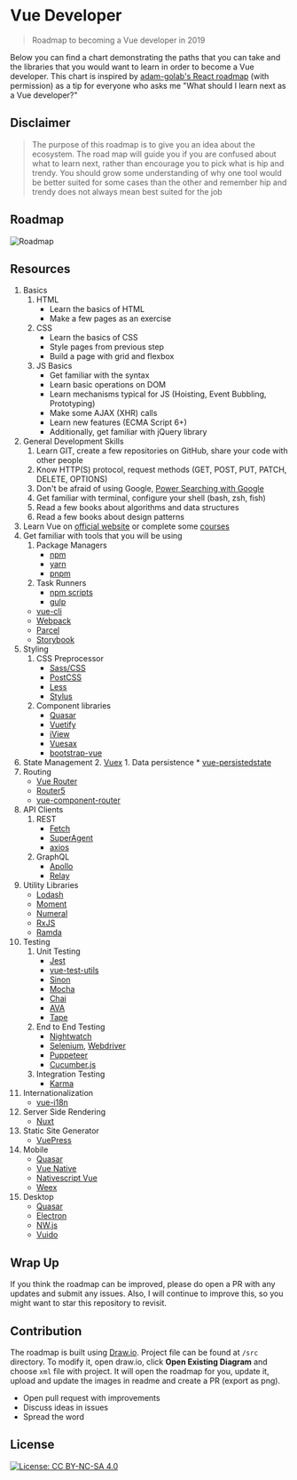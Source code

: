 # Vue Developer

> Roadmap to becoming a Vue developer in 2019

Below you can find a chart demonstrating the paths that you can take and the libraries that you would want to learn in order to become a Vue developer. This chart is inspired by [adam-golab's React roadmap](https://github.com/adam-golab/react-developer-roadmap) (with permission) as a tip for everyone who asks me "What should I learn next as a Vue developer?"

## Disclaimer
> The purpose of this roadmap is to give you an idea about the ecosystem. The road map will guide you if you are confused about what to learn next, rather than encourage you to pick what is hip and trendy. You should grow some understanding of why one tool would be better suited for some cases than the other and remember hip and trendy does not always mean best suited for the job

## Roadmap

![Roadmap](https://github.com/docs-for-developers/vue-developer-roadmap/raw/master/roadmap.png)

## Resources

1. Basics
    1. HTML
        * Learn the basics of HTML
        * Make a few pages as an exercise
    2. CSS
        * Learn the basics of CSS
        * Style pages from previous step
        * Build a page with grid and flexbox
    3. JS Basics
        * Get familiar with the syntax
        * Learn basic operations on DOM
        * Learn mechanisms typical for JS (Hoisting, Event Bubbling, Prototyping)
        * Make some AJAX (XHR) calls
        * Learn new features (ECMA Script 6+)
        * Additionally, get familiar with jQuery library
2. General Development Skills
    1. Learn GIT, create a few repositories on GitHub, share your code with other people
    2. Know HTTP(S) protocol, request methods (GET, POST, PUT, PATCH, DELETE, OPTIONS)
    3. Don't be afraid of using Google, [Power Searching with Google](http://www.powersearchingwithgoogle.com/)
    4. Get familiar with terminal, configure your shell (bash, zsh, fish)
    5. Read a few books about algorithms and data structures
    6. Read a few books about design patterns
3. Learn Vue on [official website](https://vuejs.org/v2/guide/index.html) or complete some [courses](https://egghead.io/courses/develop-basic-web-apps-with-vue-js)
4. Get familiar with tools that you will be using
    1. Package Managers
        * [npm](https://www.npmjs.com/)
        * [yarn](https://yarnpkg.com/lang/en/)
        * [pnpm](https://pnpm.js.org/)
    2. Task Runners
        * [npm scripts](https://docs.npmjs.com/misc/scripts)
        * [gulp](https://gulpjs.com/)
    * [vue-cli](https://cli.vuejs.org/)
    * [Webpack](https://webpack.js.org/)
    * [Parcel](https://parceljs.org/)
    * [Storybook](https://storybook.js.org/)
5. Styling
    1. CSS Preprocessor
        * [Sass/CSS](https://sass-lang.com/)
        * [PostCSS](https://postcss.org/)
        * [Less](http://lesscss.org/)
        * [Stylus](http://stylus-lang.com/)
    2. Component libraries
        * [Quasar](https://quasar-framework.org/)
        * [Vuetify](https://vuetifyjs.com/en/)
        * [iView](https://www.iviewui.com/)
        * [Vuesax](https://lusaxweb.github.io/vuesax/)
        * [bootstrap-vue](https://bootstrap-vue.js.org/)
6. State Management
    2. [Vuex](https://vuex.vuejs.org/)
        1. Data persistence
            * [vue-persistedstate](https://github.com/robinvdvleuten/vuex-persistedstate)
7. Routing
    * [Vue Router](https://router.vuejs.org/)
    * [Router5](https://router5.js.org/)
    * [vue-component-router](https://github.com/blocka/vue-component-router)
10. API Clients
    1. REST
        * [Fetch](https://developer.mozilla.org/en-US/docs/Web/API/Fetch_API)
        * [SuperAgent](https://visionmedia.github.io/superagent/)
        * [axios](https://github.com/axios/axios)
    2. GraphQL
        * [Apollo](https://www.apollographql.com/docs/react/)
        * [Relay](https://facebook.github.io/relay/)
11. Utility Libraries
    * [Lodash](https://lodash.com/)
    * [Moment](https://momentjs.com/)
    * [Numeral](http://numeraljs.com/)
    * [RxJS](http://reactivex.io/)
    * [Ramda](https://ramdajs.com/)
12. Testing
    1. Unit Testing
        * [Jest](https://facebook.github.io/jest/)
        * [vue-test-utils](https://github.com/vuejs/vue-test-utils/)
        * [Sinon](http://sinonjs.org/)
        * [Mocha](https://mochajs.org/)
        * [Chai](http://www.chaijs.com/)
        * [AVA](https://github.com/avajs/ava)
        * [Tape](https://github.com/substack/tape)
    2. End to End Testing
        * [Nightwatch](http://nightwatchjs.org/)
        * [Selenium](https://www.seleniumhq.org/), [Webdriver](http://webdriver.io/)
        * [Puppeteer](https://pptr.dev/)
        * [Cucumber.js](https://github.com/cucumber/cucumber-js)
    3. Integration Testing
        * [Karma](https://karma-runner.github.io/)
13. Internationalization
    * [vue-i18n](https://kazupon.github.io/vue-i18n/)
14. Server Side Rendering
    * [Nuxt](https://nuxtjs.org/)
15. Static Site Generator
    * [VuePress](https://vuepress.vuejs.org/)
17. Mobile
    * [Quasar](https://quasar-framework.org/)
    * [Vue Native](https://github.com/GeekyAnts/vue-native-core/)
    * [Nativescript Vue](https://nativescript-vue.org/)
    * [Weex](https://weex.incubator.apache.org/)
18. Desktop
    * [Quasar](https://quasar-framework.org/)
    * [Electron](https://electronjs.org/)
    * [NW.js](https://nwjs.io/)
    * [Vuido](https://vuido.mimec.org/)

## Wrap Up

If you think the roadmap can be improved, please do open a PR with any updates and submit any issues. Also, I will continue to improve this, so you might want to star this repository to revisit.

## Contribution

The roadmap is built using [Draw.io](https://www.draw.io/). Project file can be found at `/src` directory. To modify it, open draw.io, click **Open Existing Diagram** and choose `xml` file with project. It will open the roadmap for you, update it, upload and update the images in readme and create a PR (export as png).

- Open pull request with improvements
- Discuss ideas in issues
- Spread the word

## License

[![License: CC BY-NC-SA 4.0](https://img.shields.io/badge/License-CC%20BY--NC--SA%204.0-lightgrey.svg)](https://creativecommons.org/licenses/by-nc-sa/4.0/)
